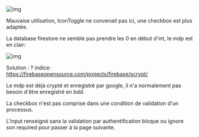 ![img](https://i.imgur.com/arGGMZB.png)

Mauvaise utilisation, IconToggle ne convenait pas ici, une checkbox est plus adaptée.

La database firestore ne semble pas prendre les 0 en début d'int, le mdp est en clair:

![img](https://i.imgur.com/0yZpPQk.png)

Solution : ?
indice: https://firebaseopensource.com/projects/firebase/scrypt/ 

Le mdp est déjà crypté et enregistré par google, il n'a normalement pas besoin d'être enregistré en bdd.

La checkbox n'est pas comprise dans une condition de validation d'un processus.

L'input renseigné sans la validation par authentification bloque ou ignore son required pour passer à la page suivante.

